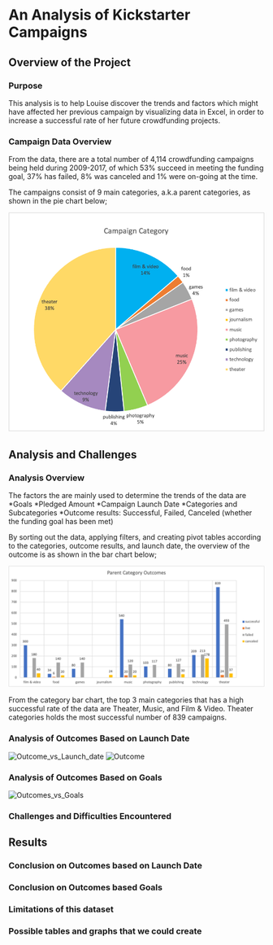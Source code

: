 # An Analysis of Kickstarter Campaigns
## Overview of the Project
### Purpose
This analysis is to help Louise discover the trends and factors which might have affected her previous campaign by visualizing data in Excel, in order to increase a successful rate of her future crowdfunding projects.
### Campaign Data Overview
From the data, there are a total number of 4,114 crowdfunding campaigns being held during 2009-2017, of which 53% succeed in meeting the funding goal, 37% has failed, 8% was canceled and 1% were on-going at the time.

The campaigns consist of 9 main categories, a.k.a parent categories, as shown in the pie chart below;

![Category pie chart](https://github.com/asama-w/kickstarter-analysis/blob/main/Additional%20Charts%20and%20Images/Campaign_Category.png)

## Analysis and Challenges

### Analysis Overview
The factors the are mainly used to determine the trends of the data are
*Goals
*Pledged Amount
*Campaign Launch Date
*Categories and Subcategories
*Outcome results: Successful, Failed, Canceled (whether the funding goal has been met)

By sorting out the data, applying filters, and creating pivot tables according to the categories, outcome results, and launch date, the overview of the outcome is as shown in the bar chart below;

![Parent Category Bar chart](https://github.com/asama-w/kickstarter-analysis/blob/main/Additional%20Charts%20and%20Images/Parents_Category_Outcomes.png)

From the category bar chart, the top 3 main categories that has a high successful rate of the data are Theater, Music, and Film & Video. Theater categories holds the most successful number of 839 campaigns.

### Analysis of Outcomes Based on Launch Date

![Outcome_vs_Launch_date](to-be-added)
![Outcome](to-be-added)

### Analysis of Outcomes Based on Goals

![Outcomes_vs_Goals](to-be-added)


### Challenges and Difficulties Encountered


## Results
### Conclusion on Outcomes based on Launch Date



### Conclusion on Outcomes based Goals

### Limitations of this dataset

### Possible tables and graphs that we could create
